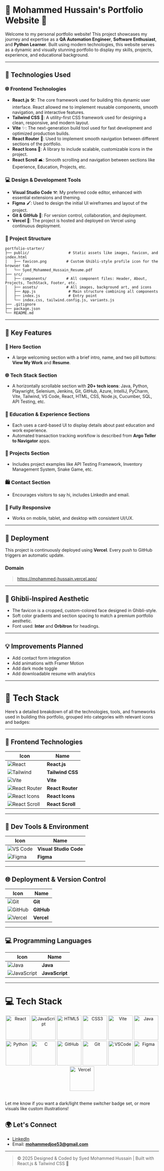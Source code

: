 # 🌟 Mohammed Hussain's Portfolio Website 🎉

Welcome to my personal portfolio website! This project showcases my journey and expertise as a **QA Automation Engineer**, **Software Enthusiast**, and **Python Learner**. Built using modern technologies, this website serves as a dynamic and visually stunning portfolio to display my skills, projects, experience, and educational background.

---

## 🔧 Technologies Used

### 🌐 Frontend Technologies
- **React.js** 🛠️: The core framework used for building this dynamic user interface. React allowed me to implement reusable components, smooth navigation, and interactive features.
- **Tailwind CSS** 🌟: A utility-first CSS framework used for designing a clean, responsive, and modern layout.
- **Vite** ✨: The next-generation build tool used for fast development and optimized production builds.
- **React Router** 📍: Used to implement smooth navigation between different sections of the portfolio.
- **React Icons** 🎨: A library to include scalable, customizable icons in the project.
- **React Scroll** 🛋️: Smooth scrolling and navigation between sections like Experience, Education, Projects, etc.

### 💻 Design & Development Tools
- **Visual Studio Code** ⚒️: My preferred code editor, enhanced with essential extensions and theming.
- **Figma** 🖌️: Used to design the initial UI wireframes and layout of the project.
- **Git & GitHub** 💎: For version control, collaboration, and deployment.
- **Vercel** 🚀: The project is hosted and deployed on Vercel using continuous deployment.

### 📁 Project Structure
```
portfolio-starter/
├── public/                  # Static assets like images, favicon, and index.html
│   ├── favicon.png         # Custom Ghibli-style profile icon for the browser tab
│   └── Syed_Mohammed_Hussain_Resume.pdf
├── src/
│   ├── components/         # All component files: Header, About, Projects, TechStack, Footer, etc.
│   ├── assets/             # All images, background art, and icons
│   ├── App.js               # Main structure combining all components
│   ├── index.js             # Entry point
│   └── index.css, tailwind.config.js, variants.js
├── .gitignore
├── package.json
└── README.md
```

---

## 🎉 Key Features

### 🌟 Hero Section
- A large welcoming section with a brief intro, name, and two pill buttons: **View My Work** and **Resume**.

### 🌐 Tech Stack Section
- A horizontally scrollable section with **20+ tech icons**: Java, Python, Playwright, Selenium, Jenkins, Git, GitHub, Azure, IntelliJ, PyCharm, Vite, Tailwind, VS Code, React, HTML, CSS, Node.js, Cucumber, SQL, API Testing, etc.

### 🏫 Education & Experience Sections
- Each uses a card-based UI to display details about past education and work experience.
- Automated transaction tracking workflow is described from **Argo Teller to Navigator** apps.

### 🔢 Projects Section
- Includes project examples like API Testing Framework, Inventory Management System, Snake Game, etc.

### 🛍️ Contact Section
- Encourages visitors to say hi, includes LinkedIn and email.

### 📱 Fully Responsive
- Works on mobile, tablet, and desktop with consistent UI/UX.

---

## 🚀 Deployment
This project is continuously deployed using **Vercel**. Every push to GitHub triggers an automatic update.

### Domain
> https://mohammed-hussain.vercel.app/

---

## 🎨 Ghibli-Inspired Aesthetic

- The favicon is a cropped, custom-colored face designed in Ghibli-style.
- Soft color gradients and section spacing to match a premium portfolio aesthetic.
- Font used: **Inter** and **Orbitron** for headings.

---

## 💡 Improvements Planned
- Add contact form integration
- Add animations with Framer Motion
- Add dark mode toggle
- Add downloadable resume with analytics

---
# 🧠 Tech Stack

Here’s a detailed breakdown of all the technologies, tools, and frameworks used in building this portfolio, grouped into categories with relevant icons and badges:

---

## 🚀 Frontend Technologies

| Icon | Name |
|------|------|
| ![React](https://img.shields.io/badge/React-20232A?style=for-the-badge&logo=react&logoColor=61DAFB) | **React.js** |
| ![Tailwind](https://img.shields.io/badge/TailwindCSS-06B6D4?style=for-the-badge&logo=tailwindcss&logoColor=white) | **Tailwind CSS** |
| ![Vite](https://img.shields.io/badge/Vite-646CFF?style=for-the-badge&logo=vite&logoColor=white) | **Vite** |
| ![React Router](https://img.shields.io/badge/React_Router-CA4245?style=for-the-badge&logo=reactrouter&logoColor=white) | **React Router** |
| ![React Icons](https://img.shields.io/badge/React_Icons-61DAFB?style=for-the-badge&logo=react&logoColor=white) | **React Icons** |
| ![React Scroll](https://img.shields.io/badge/React_Scroll-292D3E?style=for-the-badge&logo=react&logoColor=white) | **React Scroll** |

---

## 🧰 Dev Tools & Environment

| Icon | Name |
|------|------|
| ![VS Code](https://img.shields.io/badge/VSCode-007ACC?style=for-the-badge&logo=visual-studio-code&logoColor=white) | **Visual Studio Code** |
| ![Figma](https://img.shields.io/badge/Figma-F24E1E?style=for-the-badge&logo=figma&logoColor=white) | **Figma** |

---

## 🌐 Deployment & Version Control

| Icon | Name |
|------|------|
| ![Git](https://img.shields.io/badge/Git-F05032?style=for-the-badge&logo=git&logoColor=white) | **Git** |
| ![GitHub](https://img.shields.io/badge/GitHub-181717?style=for-the-badge&logo=github&logoColor=white) | **GitHub** |
| ![Vercel](https://img.shields.io/badge/Vercel-000000?style=for-the-badge&logo=vercel&logoColor=white) | **Vercel** |


---

## 💻 Programming Languages

| Icon | Name |
|------|------|
| ![Java](https://img.shields.io/badge/Java-ED8B00?style=for-the-badge&logo=java&logoColor=white) | **Java** |
| ![JavaScript](https://img.shields.io/badge/JavaScript-F7DF1E?style=for-the-badge&logo=javascript&logoColor=black) | **JavaScript** |

---
# 💻 Tech Stack

<div align="center" style="margin-bottom: 2rem">
  <img src="https://cdn.jsdelivr.net/gh/devicons/devicon/icons/react/react-original.svg" height="80" alt="React"/>
  <img src="https://cdn.jsdelivr.net/gh/devicons/devicon/icons/javascript/javascript-original.svg" height="80" alt="JavaScript"/>
  <img src="https://cdn.jsdelivr.net/gh/devicons/devicon/icons/html5/html5-original.svg" height="80" alt="HTML5"/>
  <img src="https://cdn.jsdelivr.net/gh/devicons/devicon/icons/css3/css3-original.svg" height="80" alt="CSS3"/>
<!--   <img src="https://cdn.jsdelivr.net/gh/devicons/devicon/icons/tailwindcss/tailwindcss-plain.svg" height="80" alt="TailwindCSS"/> -->
  <img src="https://cdn.jsdelivr.net/gh/devicons/devicon/icons/vite/vite-original.svg" height="80" alt="Vite"/>
  <img src="https://cdn.jsdelivr.net/gh/devicons/devicon/icons/java/java-original.svg" height="80" alt="Java"/>
  <img src="https://cdn.jsdelivr.net/gh/devicons/devicon/icons/python/python-original.svg" height="80" alt="Python"/>
  <img src="https://cdn.jsdelivr.net/gh/devicons/devicon/icons/c/c-original.svg" height="80" alt="C"/>
  <img src="https://cdn.jsdelivr.net/gh/devicons/devicon/icons/github/github-original.svg" height="80" alt="GitHub"/>
  <img src="https://cdn.jsdelivr.net/gh/devicons/devicon/icons/git/git-original.svg" height="80" alt="Git"/>
<!--   <img src="https://cdn.jsdelivr.net/gh/devicons/devicon/icons/intellij/intellij-original.svg" height="80" alt="IntelliJ"/> -->
  <img src="https://cdn.jsdelivr.net/gh/devicons/devicon/icons/vscode/vscode-original.svg" height="80" alt="VSCode"/>
  <img src="https://cdn.jsdelivr.net/gh/devicons/devicon/icons/figma/figma-original.svg" height="80" alt="Figma"/>
  <img src="https://cdn.jsdelivr.net/gh/devicons/devicon/icons/vercel/vercel-original.svg" height="80" alt="Vercel"/>
</div>


Let me know if you want a dark/light theme switcher badge set, or more visuals like custom illustrations!


## 🌍 Let's Connect

- [LinkedIn](https://linkedin.com/in/syed-mohammed-hussain-8b385b209)
- Email: **mohammedjoe53@gmail.com**

---

> © 2025 Designed & Coded by Syed Mohammed Hussain | Built with React.js & Tailwind CSS 🤠







